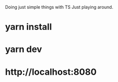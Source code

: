 Doing just simple things with TS
Just playing around.

# yarn install

# yarn dev

# http://localhost:8080
